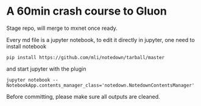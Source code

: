 # A 60min crash course to Gluon




Stage repo, will merge to mxnet once ready.

Every md file is a jupyter notebook, to edit it directly in jupyter, one need to
install notebook

```
pip install https://github.com/mli/notedown/tarball/master
```

and start jupyter with the plugin

```
jupyter notebook --NotebookApp.contents_manager_class='notedown.NotedownContentsManager'
```

Before committing, please make sure all outputs are cleaned.

